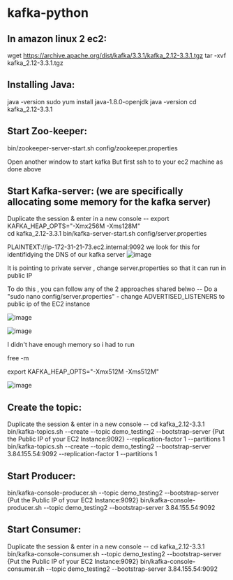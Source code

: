 # kafka-python

In amazon linux 2 ec2:
-----------------------

wget https://archive.apache.org/dist/kafka/3.3.1/kafka_2.12-3.3.1.tgz
tar -xvf kafka_2.12-3.3.1.tgz

Installing Java:
-----------------------

java -version
sudo yum install java-1.8.0-openjdk
java -version
cd kafka_2.12-3.3.1


Start Zoo-keeper:
-------------------------------
bin/zookeeper-server-start.sh config/zookeeper.properties

Open another window to start kafka
But first ssh to to your ec2 machine as done above


Start Kafka-server: (we are specifically allocating some memory for the kafka server)
----------------------------------------
Duplicate the session & enter in a new console --
export KAFKA_HEAP_OPTS="-Xmx256M -Xms128M"  
cd kafka_2.12-3.3.1
bin/kafka-server-start.sh config/server.properties

PLAINTEXT://ip-172-31-21-73.ec2.internal:9092 we look for this for identifidying the DNS of our kafka server
![image](https://github.com/user-attachments/assets/efe8646d-230f-4f1c-b437-135bd83c552d)

It is pointing to private server , change server.properties so that it can run in public IP 

To do this , you can follow any of the 2 approaches shared belwo --
Do a "sudo nano config/server.properties" - change ADVERTISED_LISTENERS to public ip of the EC2 instance

![image](https://github.com/user-attachments/assets/d10dd91c-a163-4d40-b468-6c41e0e282b5)

![image](https://github.com/user-attachments/assets/85f65e77-3049-473d-a42c-cabe35268802)

I didn't have enough memory so i had to run

free -m

export KAFKA_HEAP_OPTS="-Xmx512M -Xms512M"

![image](https://github.com/user-attachments/assets/1dce7213-b242-44d3-8ef4-51a6c69bbbca)

Create the topic:
-----------------------------
Duplicate the session & enter in a new console --
cd kafka_2.12-3.3.1
bin/kafka-topics.sh --create --topic demo_testing2 --bootstrap-server {Put the Public IP of your EC2 Instance:9092} --replication-factor 1 --partitions 1
bin/kafka-topics.sh --create --topic demo_testing2 --bootstrap-server 3.84.155.54:9092 --replication-factor 1 --partitions 1

Start Producer:
--------------------------
bin/kafka-console-producer.sh --topic demo_testing2 --bootstrap-server {Put the Public IP of your EC2 Instance:9092} 
bin/kafka-console-producer.sh --topic demo_testing2 --bootstrap-server 3.84.155.54:9092 

Start Consumer:
-------------------------
Duplicate the session & enter in a new console --
cd kafka_2.12-3.3.1
bin/kafka-console-consumer.sh --topic demo_testing2 --bootstrap-server {Put the Public IP of your EC2 Instance:9092}
bin/kafka-console-consumer.sh --topic demo_testing2 --bootstrap-server 3.84.155.54:9092
